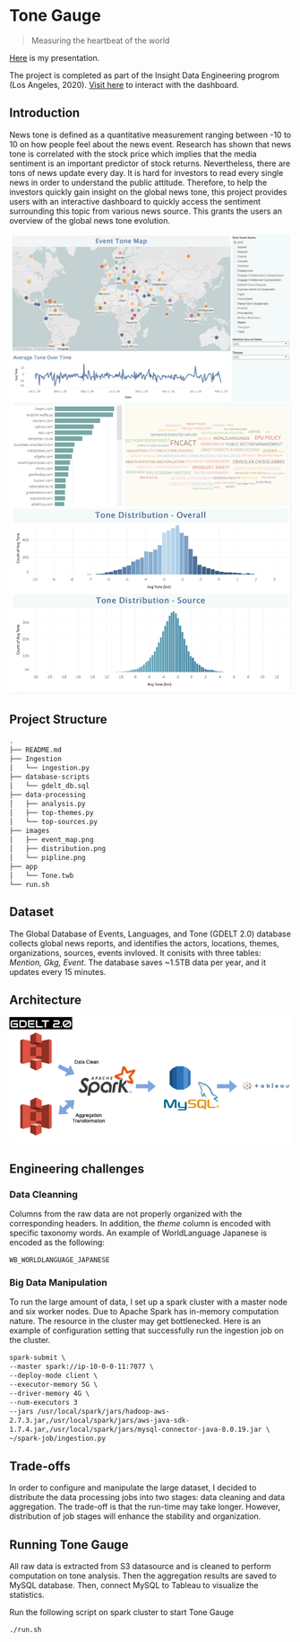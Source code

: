# Tone Gauge
> Measuring the heartbeat of the world

[Here](https://docs.google.com/presentation/d/1Vu55AhSqVXz_c8RTW-RVpyapguyn3cDvRjwUTnmgVxs/edit#slide=id.p) is my presentation.

The project is completed as part of the Insight Data Engineering progrom (Los Angeles, 2020). [Visit here](https://public.tableau.com/profile/binny.tsai#!/vizhome/Tone_15828784976640/Dashboard1) to interact with the dashboard.

## Introduction

News tone is defined as a quantitative measurement ranging between -10 to 10 on how people feel about the news event. Research has shown that news tone is correlated with the stock price which implies that the media sentiment is an important predictor of stock returns. Nevertheless, there are tons of news update every day. It is hard for investors to read every single news in order to understand the public attitude.  Therefore, to help the investors quickly gain insight on the global news tone, this project provides users with an interactive dashboard to quickly access the sentiment surrounding this topic from various news source. This grants the users an overview of the global news tone evolution. 

![](https://github.com/tracy15932/tone-gauge/blob/master/images/event_map.png "event-map")
![](https://github.com/tracy15932/tone-gauge/blob/master/images/distribution.png "distribution")

## Project Structure 

```
.
├── README.md
├── Ingestion
│   └── ingestion.py
├── database-scripts
│   └── gdelt_db.sql
├── data-processing
│   ├── analysis.py
│   ├── top-themes.py
│   └── top-sources.py
├── images
│   ├── event_map.png
│   ├── distribution.png
│   └── pipline.png
├── app
│   └── Tone.twb
└── run.sh
```
## Dataset

The Global Database of Events, Languages, and Tone (GDELT 2.0) database collects global news reports, and identifies the actors, locations, themes, organizations, sources, events invloved. It conisits with three tables: _Mention, Gkg, Event_. The database saves ~1.5TB data per year, and it updates every 15 minutes. 

## Architecture
![](https://github.com/tracy15932/tone-gauge/blob/master/images/pipline.png "pipline")

## Engineering challenges

### Data Cleanning

Columns from the raw data are not properly organized with the corresponding headers. In addition, the _theme_ column is encoded with specific taxonomy words. An example of WorldLanguage Japanese is encoded as the following:
```
WB_WORLDLANGUAGE_JAPANESE
```

### Big Data Manipulation

To run the large amount of data, I set up a spark cluster with a master node and six worker nodes. Due to Apache Spark has in-memory computation nature. The resource in the cluster may get bottlenecked. Here is an example of configuration setting that successfully run the ingestion job on the cluster.
```
spark-submit \
--master spark://ip-10-0-0-11:7077 \
--deploy-mode client \
--executor-memory 5G \
--driver-memory 4G \
--num-executors 3
--jars /usr/local/spark/jars/hadoop-aws-2.7.3.jar,/usr/local/spark/jars/aws-java-sdk-1.7.4.jar,/usr/local/spark/jars/mysql-connector-java-8.0.19.jar \
~/spark-job/ingestion.py
```
## Trade-offs

In order to configure and manipulate the large dataset, I decided to distribute the data processing jobs into two stages: data cleaning and data aggregation. The trade-off is that the run-time may take longer. However, distribution of job stages will enhance the stability and organization. 

## Running Tone Gauge

All raw data is extracted from S3 datasource and is cleaned to perform computation on tone analysis. Then the aggregation results are saved to MySQL database. Then, connect MySQL to Tableau to visualize the statistics.

Run the following script on spark cluster to start Tone Gauge
```
./run.sh
```




